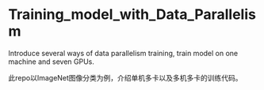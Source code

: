 # Training_model_with_Data_Parallelism
Introduce several ways of data parallelism training, train model on one machine and seven GPUs.

   此repo以ImageNet图像分类为例，介绍单机多卡以及多机多卡的训练代码。

